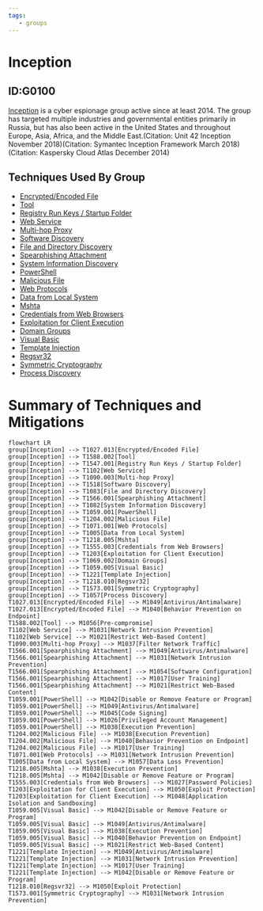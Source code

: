 ```yaml
---
tags:
   - groups
---
```

# Inception
## ID:G0100
[Inception](/mitre/groups/G0100) is a cyber espionage group active since at least 2014. The group has targeted multiple industries and governmental entities primarily in Russia, but has also been active in the United States and throughout Europe, Asia, Africa, and the Middle East.(Citation: Unit 42 Inception November 2018)(Citation: Symantec Inception Framework March 2018)(Citation: Kaspersky Cloud Atlas December 2014)
## Techniques Used By Group
* [Encrypted/Encoded File](/mitre/techniques/T1027/013)
* [Tool](/mitre/techniques/T1588/002)
* [Registry Run Keys / Startup Folder](/mitre/techniques/T1547/001)
* [Web Service](/mitre/techniques/T1102)
* [Multi-hop Proxy](/mitre/techniques/T1090/003)
* [Software Discovery](/mitre/techniques/T1518)
* [File and Directory Discovery](/mitre/techniques/T1083)
* [Spearphishing Attachment](/mitre/techniques/T1566/001)
* [System Information Discovery](/mitre/techniques/T1082)
* [PowerShell](/mitre/techniques/T1059/001)
* [Malicious File](/mitre/techniques/T1204/002)
* [Web Protocols](/mitre/techniques/T1071/001)
* [Data from Local System](/mitre/techniques/T1005)
* [Mshta](/mitre/techniques/T1218/005)
* [Credentials from Web Browsers](/mitre/techniques/T1555/003)
* [Exploitation for Client Execution](/mitre/techniques/T1203)
* [Domain Groups](/mitre/techniques/T1069/002)
* [Visual Basic](/mitre/techniques/T1059/005)
* [Template Injection](/mitre/techniques/T1221)
* [Regsvr32](/mitre/techniques/T1218/010)
* [Symmetric Cryptography](/mitre/techniques/T1573/001)
* [Process Discovery](/mitre/techniques/T1057)

# Summary of Techniques and Mitigations
```mermaid
flowchart LR
group[Inception] --> T1027.013[Encrypted/Encoded File]
group[Inception] --> T1588.002[Tool]
group[Inception] --> T1547.001[Registry Run Keys / Startup Folder]
group[Inception] --> T1102[Web Service]
group[Inception] --> T1090.003[Multi-hop Proxy]
group[Inception] --> T1518[Software Discovery]
group[Inception] --> T1083[File and Directory Discovery]
group[Inception] --> T1566.001[Spearphishing Attachment]
group[Inception] --> T1082[System Information Discovery]
group[Inception] --> T1059.001[PowerShell]
group[Inception] --> T1204.002[Malicious File]
group[Inception] --> T1071.001[Web Protocols]
group[Inception] --> T1005[Data from Local System]
group[Inception] --> T1218.005[Mshta]
group[Inception] --> T1555.003[Credentials from Web Browsers]
group[Inception] --> T1203[Exploitation for Client Execution]
group[Inception] --> T1069.002[Domain Groups]
group[Inception] --> T1059.005[Visual Basic]
group[Inception] --> T1221[Template Injection]
group[Inception] --> T1218.010[Regsvr32]
group[Inception] --> T1573.001[Symmetric Cryptography]
group[Inception] --> T1057[Process Discovery]
T1027.013[Encrypted/Encoded File] --> M1049[Antivirus/Antimalware]
T1027.013[Encrypted/Encoded File] --> M1040[Behavior Prevention on Endpoint]
T1588.002[Tool] --> M1056[Pre-compromise]
T1102[Web Service] --> M1031[Network Intrusion Prevention]
T1102[Web Service] --> M1021[Restrict Web-Based Content]
T1090.003[Multi-hop Proxy] --> M1037[Filter Network Traffic]
T1566.001[Spearphishing Attachment] --> M1049[Antivirus/Antimalware]
T1566.001[Spearphishing Attachment] --> M1031[Network Intrusion Prevention]
T1566.001[Spearphishing Attachment] --> M1054[Software Configuration]
T1566.001[Spearphishing Attachment] --> M1017[User Training]
T1566.001[Spearphishing Attachment] --> M1021[Restrict Web-Based Content]
T1059.001[PowerShell] --> M1042[Disable or Remove Feature or Program]
T1059.001[PowerShell] --> M1049[Antivirus/Antimalware]
T1059.001[PowerShell] --> M1045[Code Signing]
T1059.001[PowerShell] --> M1026[Privileged Account Management]
T1059.001[PowerShell] --> M1038[Execution Prevention]
T1204.002[Malicious File] --> M1038[Execution Prevention]
T1204.002[Malicious File] --> M1040[Behavior Prevention on Endpoint]
T1204.002[Malicious File] --> M1017[User Training]
T1071.001[Web Protocols] --> M1031[Network Intrusion Prevention]
T1005[Data from Local System] --> M1057[Data Loss Prevention]
T1218.005[Mshta] --> M1038[Execution Prevention]
T1218.005[Mshta] --> M1042[Disable or Remove Feature or Program]
T1555.003[Credentials from Web Browsers] --> M1027[Password Policies]
T1203[Exploitation for Client Execution] --> M1050[Exploit Protection]
T1203[Exploitation for Client Execution] --> M1048[Application Isolation and Sandboxing]
T1059.005[Visual Basic] --> M1042[Disable or Remove Feature or Program]
T1059.005[Visual Basic] --> M1049[Antivirus/Antimalware]
T1059.005[Visual Basic] --> M1038[Execution Prevention]
T1059.005[Visual Basic] --> M1040[Behavior Prevention on Endpoint]
T1059.005[Visual Basic] --> M1021[Restrict Web-Based Content]
T1221[Template Injection] --> M1049[Antivirus/Antimalware]
T1221[Template Injection] --> M1031[Network Intrusion Prevention]
T1221[Template Injection] --> M1017[User Training]
T1221[Template Injection] --> M1042[Disable or Remove Feature or Program]
T1218.010[Regsvr32] --> M1050[Exploit Protection]
T1573.001[Symmetric Cryptography] --> M1031[Network Intrusion Prevention]
```